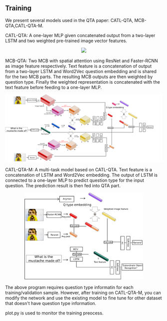 ## Training
We present several models used in the QTA paper: CATL-QTA, MCB-QTA,CATL-QTA-M.

CATL-QTA: A one-layer MLP given concatenated output from a two-layer LSTM and two weighted pre-trained image vector features.

<p align="center">
<img src="https://github.com/shiyangdaisy23/Question-Type-Guided-Attention-in-VQA/readme-related/CAT3LW2V.png" width="400">
 </p>

MCB-QTA: Two MCB with spatial attention using ResNet and Faster-RCNN as image feature respectively. 
  Text feature is a concatenation of output from a two-layer LSTM and Word2Vec question embedding and is shared for the two MCB parts. 
  The resulting MCB outputs are then weighted by question type. 
  Finally the weighted representation is concatenated with the text feature before feeding to a one-layer MLP.

<p align="center">
  <img src="../readme-related/MCB-att-qtype-sim-new.png" width="800">
</p>

CATL-QTA-M: A multi-task model based on CATL-QTA. Text feature is a concatenation of LSTM and Word2Vec embedding. 
  The output of LSTM is connected to a one-layer MLP to predict question type for the input question. 
  The prediction result is then fed into QTA part.

<p align="center">
 <img src="../readme-related/multitask1-CAT3LW2V.png" width="380">
</p>

The above program requires question type informatin for each training/validation sample. 
However, after training on CATL-QTA-M, you can modify the network and use the existing model to fine tune for other dataset that doesn't have question type information.

plot.py is used to monitor the training preocess.
